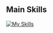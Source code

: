 ## Main Skills

[![My Skills](https://skillicons.dev/icons?i=ai,tensorflow,pytorch,sklearn,opencv,arduino,raspberrypi,git,github,py,java,c,cs,cpp,css,html,js,go,rust,vscode,visualstudio,eclipse,unity,unreal,powershell,windows,mint,debian)](https://skillicons.dev)
